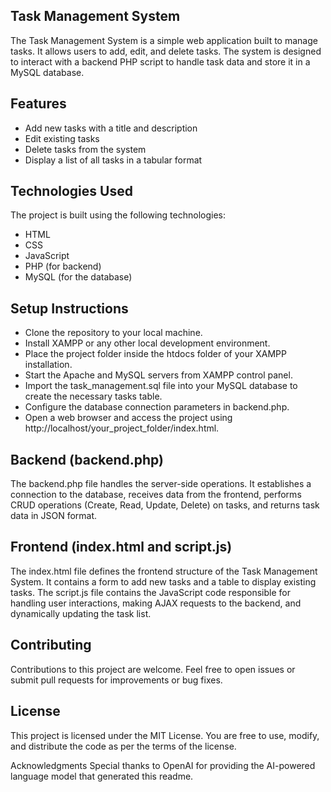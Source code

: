 
## Task Management System
The Task Management System is a simple web application built to manage tasks. It allows users to add, edit, and delete tasks. The system is designed to interact with a backend PHP script to handle task data and store it in a MySQL database.

## Features
- Add new tasks with a title and description
- Edit existing tasks
- Delete tasks from the system
- Display a list of all tasks in a tabular format
  
## Technologies Used
The project is built using the following technologies:

- HTML
- CSS
- JavaScript
- PHP (for backend)
- MySQL (for the database)
## Setup Instructions
- Clone the repository to your local machine.
- Install XAMPP or any other local development environment.
- Place the project folder inside the htdocs folder of your XAMPP installation.
- Start the Apache and MySQL servers from XAMPP control panel.
- Import the task_management.sql file into your MySQL database to create the necessary tasks table.
- Configure the database connection parameters in backend.php.
- Open a web browser and access the project using http://localhost/your_project_folder/index.html.
## Backend (backend.php)
The backend.php file handles the server-side operations. It establishes a connection to the database, receives data from the frontend, performs CRUD operations (Create, Read, Update, Delete) on tasks, and returns task data in JSON format.

## Frontend (index.html and script.js)
The index.html file defines the frontend structure of the Task Management System. It contains a form to add new tasks and a table to display existing tasks. The script.js file contains the JavaScript code responsible for handling user interactions, making AJAX requests to the backend, and dynamically updating the task list.

## Contributing
Contributions to this project are welcome. Feel free to open issues or submit pull requests for improvements or bug fixes.

## License
This project is licensed under the MIT License. You are free to use, modify, and distribute the code as per the terms of the license.

Acknowledgments
Special thanks to OpenAI for providing the AI-powered language model that generated this readme.
